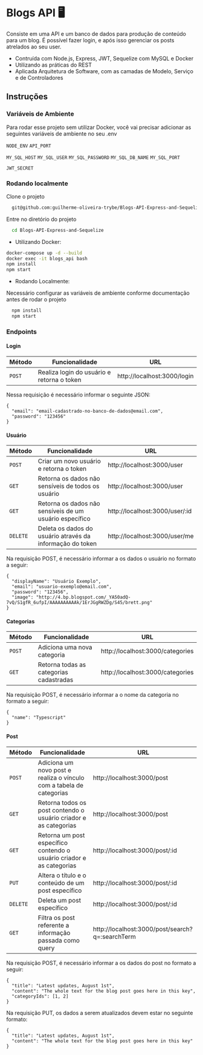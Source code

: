 # Blogs API 🖥

Consiste em uma API e um banco de dados para produção de conteúdo para um blog. É possível fazer login, e após isso gerenciar os posts
atrelados ao seu user.

* Contruída com Node.js, Express, JWT, Sequelize com MySQL e Docker
* Utilizando as práticas do REST
* Aplicada Arquitetura de Software, com as camadas de Modelo, Serviço e de Controladores


## Instruções

### Variáveis de Ambiente

Para rodar esse projeto sem utilizar Docker, você vai precisar adicionar as 
seguintes variáveis de ambiente no seu .env

`NODE_ENV`
`API_PORT`

`MY_SQL_HOST`
`MY_SQL_USER`
`MY_SQL_PASSWORD`
`MY_SQL_DB_NAME`
`MY_SQL_PORT`

`JWT_SECRET`

### Rodando localmente

Clone o projeto

```bash
  git@github.com:guilherme-oliveira-trybe/Blogs-API-Express-and-Sequelize.git
```

Entre no diretório do projeto

```bash
  cd Blogs-API-Express-and-Sequelize
```

+ Utilizando Docker:
```bash
docker-compose up -d --build
docker exec -it blogs_api bash
npm install
npm start
```

+ Rodando Localmente:

Necessário configurar as variáveis de ambiente conforme documentação antes
de rodar o projeto

```bash
  npm install
  npm start
```

### Endpoints

#### Login

| Método | Funcionalidade | URL |
|---|---|---|
| `POST` | Realiza login do usuário e retorna o token | http://localhost:3000/login |

Nessa requisição é necessário informar o seguinte JSON:

```
{
  "email": "email-cadastrado-no-banco-de-dados@email.com",
  "password": "123456"
}
```

#### Usuário

| Método | Funcionalidade | URL |
|---|---|---|
| `POST` | Criar um novo usuário e retorna o token | http://localhost:3000/user |
| `GET` | Retorna os dados não sensíveis de todos os usuário | http://localhost:3000/user |
| `GET` | Retorna os dados não sensíveis de um usuário específico | http://localhost:3000/user/:id |
| `DELETE` | Deleta os dados do usuário através da informação do token | http://localhost:3000/user/me |


Na requisição POST, é necessário informar a os dados o usuário no formato a seguir:

```
{
  "displayName": "Usuário Exemplo",
  "email": "usuario-exemplo@email.com",
  "password": "123456",
  "image": "http://4.bp.blogspot.com/_YA50adQ-7vQ/S1gfR_6ufpI/AAAAAAAAAAk/1ErJGgRWZDg/S45/brett.png"
}
```

#### Categorias

| Método | Funcionalidade | URL |
|---|---|---|
| `POST` | Adiciona uma nova categoria | http://localhost:3000/categories |
| `GET` | Retorna todas as categorias cadastradas | http://localhost:3000/categories |

Na requisição POST, é necessário informar a o nome da categoria no formato a seguir:

```
{
  "name": "Typescript"
}
```


#### Post

| Método | Funcionalidade | URL |
|---|---|---|
| `POST` | Adiciona um novo post e realiza o vínculo com a tabela de categorias | http://localhost:3000/post |
| `GET` | Retorna todos os post contendo o usuário criador e as categorias | http://localhost:3000/post |
| `GET` | Retorna um post específico contendo o usuário criador e as categorias | http://localhost:3000/post/:id |
| `PUT` | Altera o título e o conteúdo de um post específico | http://localhost:3000/post/:id |
| `DELETE` | Deleta um post específico | http://localhost:3000/post/:id |
| `GET` | Filtra os post referente a informação passada como query | http://localhost:3000/post/search?q=:searchTerm |

Na requisição POST, é necessário informar a os dados do post no formato a seguir:

```
{
  "title": "Latest updates, August 1st",
  "content": "The whole text for the blog post goes here in this key",
  "categoryIds": [1, 2]
}
```

Na requisição PUT, os dados a serem atualizados devem estar no seguinte formato:

```
{
  "title": "Latest updates, August 1st",
  "content": "The whole text for the blog post goes here in this key"
}
```

